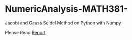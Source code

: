 # NumericAnalysis-MATH381-
Jacobi and Gauss Seidel Method on Python with Numpy

Please Read [Report](https://github.com/SinanCavusoglu/NumericAnalysis-MATH381-/blob/master/NumericAnalysisReport.pdf)
